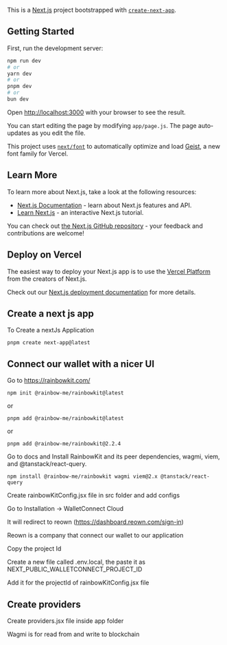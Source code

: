 This is a [Next.js](https://nextjs.org) project bootstrapped with [`create-next-app`](https://github.com/vercel/next.js/tree/canary/packages/create-next-app).

## Getting Started

First, run the development server:

```bash
npm run dev
# or
yarn dev
# or
pnpm dev
# or
bun dev
```

Open [http://localhost:3000](http://localhost:3000) with your browser to see the result.

You can start editing the page by modifying `app/page.js`. The page auto-updates as you edit the file.

This project uses [`next/font`](https://nextjs.org/docs/app/building-your-application/optimizing/fonts) to automatically optimize and load [Geist](https://vercel.com/font), a new font family for Vercel.

## Learn More

To learn more about Next.js, take a look at the following resources:

- [Next.js Documentation](https://nextjs.org/docs) - learn about Next.js features and API.
- [Learn Next.js](https://nextjs.org/learn) - an interactive Next.js tutorial.

You can check out [the Next.js GitHub repository](https://github.com/vercel/next.js) - your feedback and contributions are welcome!

## Deploy on Vercel

The easiest way to deploy your Next.js app is to use the [Vercel Platform](https://vercel.com/new?utm_medium=default-template&filter=next.js&utm_source=create-next-app&utm_campaign=create-next-app-readme) from the creators of Next.js.

Check out our [Next.js deployment documentation](https://nextjs.org/docs/app/building-your-application/deploying) for more details.


## Create a next js app

To Create a nextJs Application

```
pnpm create next-app@latest
```

## Connect our wallet with a nicer UI

Go to https://rainbowkit.com/

```
npm init @rainbow-me/rainbowkit@latest
```
or
```
pnpm add @rainbow-me/rainbowkit@latest
```
or
```
pnpm add @rainbow-me/rainbowkit@2.2.4
```

Go to docs and Install RainbowKit and its peer dependencies, wagmi, viem, and @tanstack/react-query.

```
npm install @rainbow-me/rainbowkit wagmi viem@2.x @tanstack/react-query
```

Create rainbowKitConfig.jsx file in src folder and add configs

Go to Installation -> WalletConnect Cloud

It will redirect to reown (https://dashboard.reown.com/sign-in)

Reown is a company that connect our wallet to our application

Copy the project Id

Create a new file called .env.local, the paste it as NEXT_PUBLIC_WALLETCONNECT_PROJECT_ID

Add it for the projectId of rainbowKitConfig.jsx file

## Create providers

Create providers.jsx file inside app folder

Wagmi is for read from and write to blockchain





